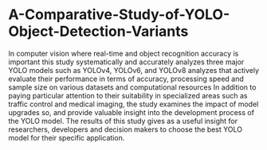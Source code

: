 # A-Comparative-Study-of-YOLO-Object-Detection-Variants
In computer vision where real-time and object recognition accuracy is important this study systematically and accurately analyzes three major YOLO models such as YOLOv4, YOLOv6, and YOLOv8 analyzes that actively evaluate their performance in terms of accuracy, processing speed and sample size on various datasets and computational resources In addition to paying particular attention to their suitability in specialized areas such as traffic control and medical imaging, the study examines the impact of model upgrades so, and provide valuable insight into the development process of the YOLO model. The results of this study gives as a useful insight for researchers, developers and decision makers to choose the best YOLO model for their specific application.
